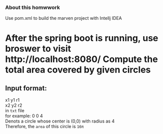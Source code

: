 ### About this homwwork
Use pom.xml to build the marven project with Intellj IDEA

After the spring boot is running, use broswer to visit http://localhost:8080/
Compute the total area covered by given circles
=============================================
Input format:
----------
x1 y1 r1<br>
x2 y2 r2<br>
in `txt` file <br>
for example: 0 0 4<br>
Denots a circle whose center is (0,0) with radius as 4<br>
Therefore, the `area` of this circle is `16π` <br>
